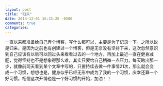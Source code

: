 ```yaml
---
layout: post
title: "归来"
date: 2014-12-01 16:35:28 -0500
comments: true
categories: 
---
```

一直以来都准备给自己弄个博客，写什么都可以，主要是为了记录一下。之所以说是归来，是因为之前也有创建过一个博客，但是无奈没有坚持下来，这次忽然意识到自己应该有以后可以回过头来看看过去的一个地方，再加上最近一直在健身减肥，觉得坚持也不是想象得那么难，其实只要给自己稍微一点压力，每天跨出那一步，就像前两天看到某个文章中写的，只要持续去做一件事情21次，那么就会变成一个习惯，想想也是，健身似乎已经无形中成为了我的一个习惯，庆幸还算一个好习惯，相信这次开博也是一个好习惯的开始，加油！！
